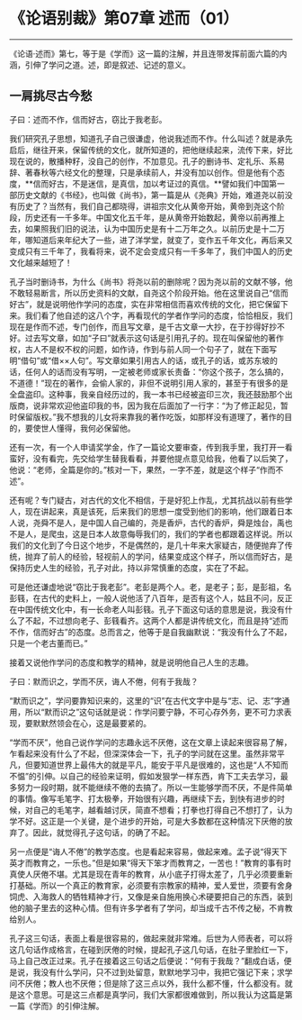# 《论语别裁》第07章 述而（01）

------

《论语·述而》第七，等于是《学而》这一篇的注解，并且连带发挥前面六篇的内涵，引伸了学问之道。述，即是叙述、记述的意义。

## 一肩挑尽古今愁

子曰：述而不作，信而好古，窃比于我老彭。

我们研究孔子思想，知道孔子自己很谦虚，他说我述而不作。什么叫述？就是承先启后，继往开来，保留传统的文化，就所知道的，把他继续起来，流传下来，好比现在说的，散播种籽，没自己的创作，不加意见。孔子的删诗书、定礼乐、系易辞、著春秋等六经文化的整理，只是承续前人，并没有加以创作。但是他有个态度，**信而好古，不是迷信，是真信，加以考证过的真信。**譬如我们中国第一部历史文献的《书经》，也叫做《尚书》，第一篇是从《尧典》开始，难道尧以前没有历史了？当然有，我们自己都晓得，讲祖宗文化从黄帝开始，黄帝到尧这个阶段，历史还有一千多年。中国文化五千年，是从黄帝开始数起，黄帝以前再推上去，如果照我们旧的说法，认为中国历史是有十二万年之久。以前历史是十二万年，哪知道后来年纪大了一些，进了洋学堂，就变了，变作五千年文化，再后来又变成只有三千年了，我看将来，说不定会变成只有一千多年了，我们中国人的历史文化越来越短了！

孔子当时删诗书，为什么《尚书》将尧以前的删除呢？因为尧以前的文献不够，他不敢轻易断言，所以历史资料的文献，自尧这个阶段开始。他在这里说自己“信而好古”，就是说明他作学问的态度，实在非常相信而喜欢传统的文化，把它保留下来。我们看了他自述的这八个字，再看现代的学者作学问的态度，恰恰相反，我们现在是作而不述，专门创作，而且写文章，是千古文章一大抄，在于抄得好抄不好。过去写文章，如加“子曰”就表示这句话是引用孔子的。现在叫保留他的著作权，古人不是权不权的问题，如作诗，作到与前人同一个句子了，就在下面写明“借句”或“借××人句”。写文章如果引用古人的话，或孔子的话，或苏东坡的话，任何人的话而没有写明，一定被老师或家长责备：“你这个孩子，怎么搞的，不道德！”现在的著作，会偷人家的，非但不说明引用人家的，甚至于有很多的是全盘盗印。这种事，我亲自经历过的，我一本书已经被盗印三次，我还鼓励那个出版商，说非常欢迎他盗印我的书，因为我在后面加了一行字：“为了修正起见，暂时保留版权。”我不想我的儿女将来靠我的著作吃饭，如那样没有道理了，著作的目的，要使世人懂得，我何必保留他。

还有一次，有一个人申请奖学金，作了一篇论文要审查，传到我手里，我打开一看蛮好，没有看完，先交给学生替我看看，并要他提点意见给我，他看了以后笑了，他说：“老师，全篇是你的。”核对一下，果然，一字不差，就是这个样子“作而不述”。

还有呢？专门疑古，对古代的文化不相信，于是好犯上作乱，尤其抗战以前有些学人，现在讲起来，真是该死，后来我们的思想一度受到他们的影响，他们跟着日本人说，尧舜不是人，是中国人自己编的，尧是香炉，古代的香炉，舜是烛台，禹也不是人，是爬虫，这是日本人故意侮辱我们的，我们的学者也都跟着这样说。所以我们的文化到了今日这个地步，不是偶然的，是几十年来大家疑古，随便抛弃了传统，抛弃了前人的经验，轻视前人的学问，结果变成这个样子，所以信而好古，是保持历史人生的经验，孔子对此，持以非常慎重的态度，实在了不起。

可是他还谦虚地说“窃比于我老彭”。老彭是两个人。老，是老子；彭，是彭祖，名彭篯，在古代的史料上，一般人说他活了八百年，是否有这个人，姑且不问，反正在中国传统文化中，有一长命老人叫彭篯。孔子下面这句话的意思是说，我没有什么了不起，不过想向老子、彭篯看齐。这两个人都是讲传统文化，而且是持“述而不作，信而好古”的态度。总而言之，他等于是自我幽默说：“我没有什么了不起，只是一个老古董而已。”

接着又说他作学问的态度和教学的精神，就是说明他自己人生的志趣。

子曰：默而识之，学而不厌，诲人不倦，何有于我哉？

“默而识之”，学问要靠知识来的，这里的“识”在古代文字中是与“志、记、志”字通用，所以“默而识之”这句话就是说：作学问要宁静，不可心存外务，更不可力求表现，要默默然领会在心，这是最要紧的。

“学而不厌”，他自己说作学问的志趣永远不厌倦，这在文章上读起来很容易了解，乍看起来没有什么了不起，但深深体会一下，孔子的学问就在这里。虽然非常平凡，但要知道世界上最伟大的就是平凡，能安于平凡是很难的，这也是“人不知而不愠”的引伸。以自己的经验来证明，假如发狠学一样东西，肯下工夫去学习，最多努力一段时期，就不能继续不倦的去搞了。所以一生能够学而不厌，不是件简单的事情。像写毛笔字、打太极拳，开始很有兴趣，再继续下去，到快有进步的时候，对自己的毛笔字，越看越讨厌，简直不想看；打拳也打得自己不想打了，认为学不好。这正是一个关键，是个进步的开始，可是大多数都在这种情况下厌倦的放弃了。因此，就觉得孔子这句话，的确了不起。

另一点便是“诲人不倦”的教学态度。也是看起来容易，做起来难。孟子说“得天下英才而教育之，一乐也。”但是如果“得天下笨才而教育之，一苦也！”教育的事有时真使人厌倦不堪。尤其是现在青年的教育，从小底子打得太差了，几乎必须要重新打基础。所以一个真正的教育家，必须要有宗教家的精神，爱人爱世，须要有舍身饲虎、入海救人的牺牲精神才行，又像是亲自施用换心术硬要把自己的东西，装到他的脑子里去的这种心情。但有许多学者有了学问，却当成千古不传之秘，不肯教给别人。

孔子这三句话，表面上看是很容易的，做起来就非常难。后世为人师表者，可以将这几句话作成格言，在碰到厌倦的时候，提起孔子这几句话，在肚子里脸红一下，马上自己改正过来。孔子在接着这三句话之后便说：“何有于我哉？”翻成白话，便是说，我没有什么学问，只不过到处留意，默默地学习中，我把它强记下来；求学问不厌倦；教人也不厌倦；但是除了这三点以外，我什么都不懂，什么都没有。就是这个意思。可是这三点都是真学问，我们大家都很难做到，所以我认为这篇是第一篇《学而》的引伸注解。

